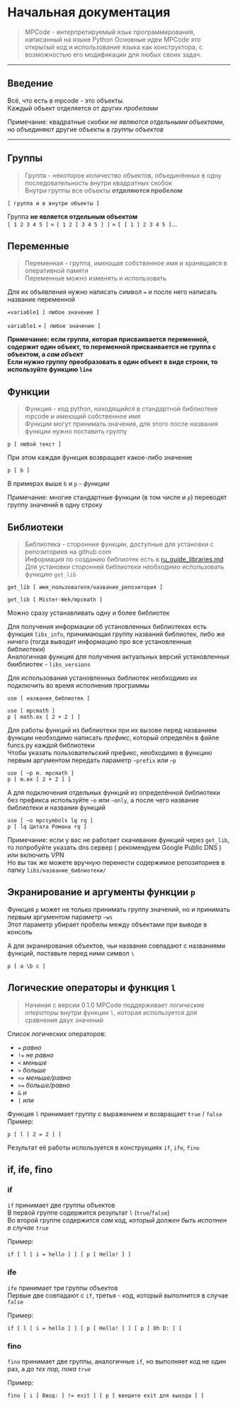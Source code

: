 # Начальная документация
> MPCode - интерпретируемый язык программирования, написанный на языке Python
Основные идеи MPCode это открытый код и использование языка как конструктора, с возможностью его модификации для любых своих задач.
---
## Введение
Всё, что есть в mpcode - это объекты.\
Каждый объект отделяется от других *пробелами*

Примечание: квадратные скобки *не являются отдельными объектами*, но объединяют другие объекты в *группы объектов*

---
## Группы
> Группа - некоторое количество объектов, объединённых в одну последовательность внутри квадратных скобок\
Внутри группы все объекты **отделяются пробелом**
```
[ группа и в внутри объекты ]
```
Группа **не является отдельным объектом**\
`[ 1 2 3 4 5 ]` = `[ 1 2 [ 3 4 5 ] ]` = `[ [ 1 ] 2 3 4 5 ]`...

## Переменные
> Переменная - группа, имеющая собственное имя и хранящаяся в оперативной памяти\
Переменные можно изменять и использовать

Для их объявления нужно написать символ `=` и после него написать название переменной
```
=variable1 [ любое значение ]
```
`variable1` = `[ любое значение ]`

**Примечание: если группа, которая присваивается переменной, содержит один объект, то переменной присваивается не группа с объектом, а *сам объект***\
**Если нужно группу преобразовать в один объект в виде строки, то используйте функцию `line`**

## Функции
> Функция - код python, находящийся в стандартной библиотеке mpcode и имеющий собственное имя\
Функции могут принимать значения, для этого после названия функции нужно поставить группу
```
p [ любой текст ]
```
При этом каждая функция возвращает какое-либо значение

```
p [ b ]
```
В примерах выше `b` и `p` - *функции*

Примечание: многие стандартные функции (в том числе и `p`) переводят группу значений в одну строку

## Библиотеки
> Библиотека - сторонние функции, доступные для установки с репозиториев на github.com\
Информация по созданию библиотек есть в [ru_guide_libraries.md](ru_guide_libraries.md)\
Для установки сторонней библиотеки необходимо использовать функцию `get_lib`
```
get_lib [ имя_пользователя/название_репозитория ]
```
```
get_lib [ Mister-Wek/mpcmath ]
```
Можно сразу устанавливать одну и более библиотек

Для получения информации об установленных библиотеках есть функция `libs_info`, принимающая группу названий библиотек, либо же ничего (тогда выводит информацию про все установленные библиотеки)\
Аналогичная функция для получения актуальных версий установленных бииблиотек - `libs_versions`

Для использования установленных библиотек необходимо их подключить во время исполнения программы
```
use [ названия_библиотек ]
```
```
use [ mpcmath ]
p [ math.ex [ 2 + 2 ] ]
```

Для работы функций из библиотеки при их вызове перед названием функции необходимо написать *префикс*, который определён в файле funcs.py каждой библиотеки\
Чтобы указать пользовательский префикс, необходимо в функцию первым аргументом передать параметр `~prefix` или `~p`
```
use [ ~p m. mpcmath ]
p [ m.ex [ 2 + 2 ] ]
```

А для подключения отдельных функций из определённой библиотеки без префикса используйте `~o` или `~only`, а после чего название библиотеки и названия функций
```
use [ ~o mpcsymbols lq rq ]
p [ lq Цитата Романа rq ]
```

Примечание: если у вас не работает скачивание функций через `get_lib`, то попробуйте указать dns сервер ( рекомендуем Google Public DNS ) или включить VPN\
Но вы так же можете вручную перенести содержимое репозиториев в папку `libs/название_библиотеки/`

## Экранирование и аргументы функции `p`
Функция `p` может не только принимать группу значений, но и принимать первым аргументом параметр `~ws`\
Этот параметр убирает пробелы между объектами при выводе в консоль

А для экранирования объектов, чьи названия совпадают с названиями функций, поставьте перед ними символ `\`
```
p [ a \b c ]
```

## Логические операторы и функция `l`
> Начиная с версии 0.1.0 MPCode поддерживает *логические операторы* внутри функции `l`, которая используется для сравнения двух значений

Список логических операторов:
- `=` *равно*
- `!=` *не равно*
- `<` *меньше*
- `>` *больше*
- `<=` *меньше/равно*
- `>=` *больше/равно*
- `&` *и*
- `|` *или*

Функция `l` принимает группу с выражением и возвращает `true` / `false`\
Пример:
```
p [ l [ 2 = 2 ] ]
```

Результат её работы используется в конструкциях `if`, `ife`, `fino`

## if, ife, fino

### if
`if` принимает две группы объектов <br>
В первой группе содержится результат `l` (`true`/`false`)\
Во второй группе содержится *сам код, который должен быть исполнен в случае `true`*

Пример:
```
if [ l [ i = hello ] ] [ p [ Hello! ] ]
```

### ife
`ife` принимает три группы объектов <br>
Первые две совпадают с `if`, третья - код, который выполнится в случае `false`

Пример:
```
if [ l [ i = hello ] ] [ p [ Hello! ] ] [ p [ Oh D: ] ]
```

### fino
`fino` принимает две группы, аналогичные `if`, но выполняет код не один раз, а *до тех пор, пока `true`*

Пример:
```
fino [ i [ Ввод: ] != exit ] [ p [ введите exit для выхода ] ]
```
